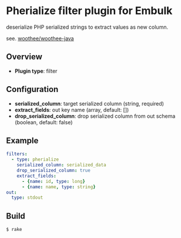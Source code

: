 # Pherialize filter plugin for Embulk

deserialize PHP serialized strings to extract values as new column.

see. [woothee/woothee-java](https://github.com/woothee/woothee-java)

## Overview

* **Plugin type**: filter

## Configuration

- **serialized_column**: target serialized column (string, required)
- **extract_fields**: out key name (array, default: [])
- **drop_serialized_column**: drop serialized column from out schema (boolean, default: false)

## Example

```yaml
filters:
  - type: pherialize
    serialized_column: serialized_data
    drop_serialized_column: true
    extract_fields:
      - {name: id, type: long}
      - {name: name, type: string}
out:
  type: stdout
```

## Build

```
$ rake
```
